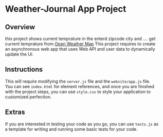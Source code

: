 # Weather-Journal App Project

## Overview
this project shows current temprature in the enterd zipcode city and .... get current temprature from <a href="https://openweathermap.org/" target="_blang">Open Weather Map</a>
This project requires to create an asynchronous web app that uses Web API and user data to dynamically update the UI. 

## Instructions
This will require modifying the `server.js` file and the `website/app.js` file. You can see `index.html` for element references, and once you are finished with the project steps, you can use `style.css` to style your application to customized perfection.

## Extras
If you are interested in testing your code as you go, you can use `tests.js` as a template for writing and running some basic tests for your code.
